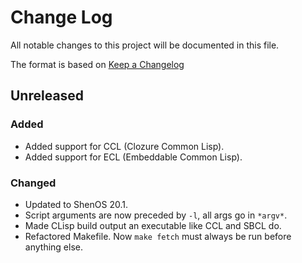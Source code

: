 # Change Log

All notable changes to this project will be documented in this file.

The format is based on [Keep a Changelog](http://keepachangelog.com/)

## Unreleased

### Added
- Added support for CCL (Clozure Common Lisp).
- Added support for ECL (Embeddable Common Lisp).

### Changed
- Updated to ShenOS 20.1.
- Script arguments are now preceded by `-l`, all args go in `*argv*`.
- Made CLisp build output an executable like CCL and SBCL do.
- Refactored Makefile. Now `make fetch` must always be run before anything else.
